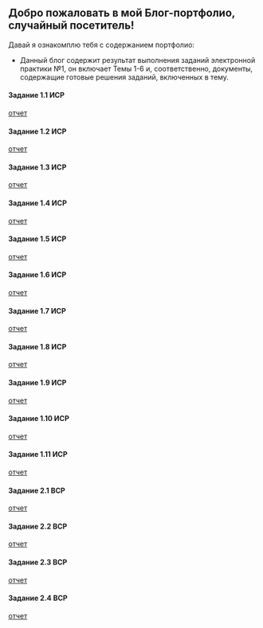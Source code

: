 ## Добро пожаловать в мой Блог-портфолио, случайный посетитель!

Давай я ознакомплю тебя с содержанием портфолио:

  * Данный блог содержит результат выполнения заданий электронной практики №1, он включает Темы 1-6 и, соответственно, документы, содержащие готовые решения заданий, включенных в тему.

#### Задание 1.1 ИСР 
[отчет](https://github.com/NSODAT/NSODAT.GITHUB.IO/blob/d1988dd857f7fbbfb048dc7b3cf316b327c5eb8b/%D0%98%D0%A1%D0%A0.1.1.docx)
#### Задание 1.2 ИСР
[отчет](https://github.com/NSODAT/NSODAT.GITHUB.IO/blob/8f717aaf4a5a5c70da88d50ddef839aa35f9d140/%D0%98%D0%A1%D0%A0%201.2.png)
#### Задание 1.3 ИСР
[отчет](https://github.com/NSODAT/NSODAT.GITHUB.IO/blob/8f717aaf4a5a5c70da88d50ddef839aa35f9d140/%D0%98%D0%A1%D0%A0%201.3.docx)
#### Задание 1.4 ИСР
[отчет](https://github.com/NSODAT/NSODAT.GITHUB.IO/blob/8f717aaf4a5a5c70da88d50ddef839aa35f9d140/%D0%98%D0%A1%D0%A0%201.4.docx)
#### Задание 1.5 ИСР
[отчет](https://github.com/NSODAT/NSODAT.GITHUB.IO/blob/8f717aaf4a5a5c70da88d50ddef839aa35f9d140/%D0%98%D0%A1%D0%A0%201.5.docx)
#### Задание 1.6 ИСР
[отчет](https://github.com/NSODAT/NSODAT.GITHUB.IO/blob/8f717aaf4a5a5c70da88d50ddef839aa35f9d140/%D0%98%D0%A1%D0%A0%201.6.docx)
#### Задание 1.7 ИСР
[отчет](https://github.com/NSODAT/NSODAT.GITHUB.IO/blob/8f717aaf4a5a5c70da88d50ddef839aa35f9d140/%D0%98%D0%A1%D0%A0%201.7.docx)
#### Задание 1.8 ИСР
[отчет](https://github.com/NSODAT/NSODAT.GITHUB.IO/blob/8f717aaf4a5a5c70da88d50ddef839aa35f9d140/%D0%98%D0%A1%D0%A0%201.8.docx)
#### Задание 1.9 ИСР
[отчет](https://github.com/NSODAT/NSODAT.GITHUB.IO/blob/8f717aaf4a5a5c70da88d50ddef839aa35f9d140/%D0%98%D0%A1%D0%A0%201.9.docx)
#### Задание 1.10 ИСР
[отчет](https://github.com/NSODAT/NSODAT.GITHUB.IO/blob/8f717aaf4a5a5c70da88d50ddef839aa35f9d140/%D0%98%D0%A1%D0%A0%201.10.docx)
#### Задание 1.11 ИСР
[отчет](https://github.com/NSODAT/NSODAT.GITHUB.IO/blob/8f717aaf4a5a5c70da88d50ddef839aa35f9d140/%D0%98%D0%A1%D0%A0%201.11.png)
#### Задание 2.1 ВСР
[отчет](https://github.com/NSODAT/NSODAT.GITHUB.IO/blob/8f717aaf4a5a5c70da88d50ddef839aa35f9d140/%D0%92%D0%A1%D0%A0%202.1.docx)
#### Задание 2.2 ВСР
[отчет](https://github.com/NSODAT/NSODAT.GITHUB.IO/blob/8f717aaf4a5a5c70da88d50ddef839aa35f9d140/%D0%92%D0%A1%D0%A0%202.2.docx)
#### Задание 2.3 ВСР
[отчет](https://github.com/NSODAT/NSODAT.GITHUB.IO/blob/8f717aaf4a5a5c70da88d50ddef839aa35f9d140/%D0%92%D0%A1%D0%A0%202.3.docx)
#### Задание 2.4 ВСР
[отчет](https://github.com/NSODAT/NSODAT.GITHUB.IO/blob/8f717aaf4a5a5c70da88d50ddef839aa35f9d140/%D0%92%D0%A1%D0%A0%202.4.docx)
 
